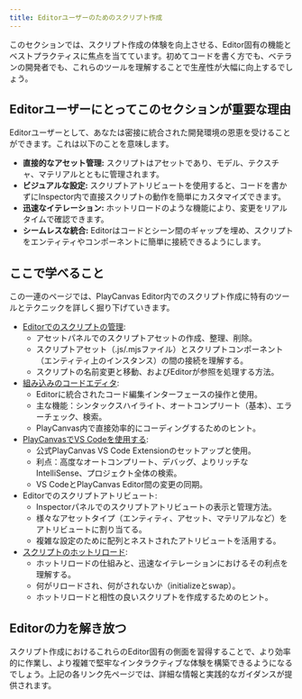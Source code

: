 ```yaml
---
title: Editorユーザーのためのスクリプト作成
---
```


このセクションでは、スクリプト作成の体験を向上させる、Editor固有の機能とベストプラクティスに焦点を当てています。初めてコードを書く方でも、ベテランの開発者でも、これらのツールを理解することで生産性が大幅に向上するでしょう。

## Editorユーザーにとってこのセクションが重要な理由

Editorユーザーとして、あなたは密接に統合された開発環境の恩恵を受けることができます。これは以下のことを意味します。

* **直接的なアセット管理:** スクリプトはアセットであり、モデル、テクスチャ、マテリアルとともに管理されます。
* **ビジュアルな設定:** スクリプトアトリビュートを使用すると、コードを書かずにInspector内で直接スクリプトの動作を簡単にカスタマイズできます。
* **迅速なイテレーション:** ホットリロードのような機能により、変更をリアルタイムで確認できます。
* **シームレスな統合:** Editorはコードとシーン間のギャップを埋め、スクリプトをエンティティやコンポーネントに簡単に接続できるようにします。

## ここで学べること

この一連のページでは、PlayCanvas Editor内でのスクリプト作成に特有のツールとテクニックを詳しく掘り下げていきます。

* [Editorでのスクリプトの管理](./managing-scripts.md):
  * アセットパネルでのスクリプトアセットの作成、整理、削除。
  * スクリプトアセット（.js/.mjsファイル）とスクリプトコンポーネント（エンティティ上のインスタンス）の間の接続を理解する。
  * スクリプトの名前変更と移動、およびEditorが参照を処理する方法。
* [組み込みのコードエディタ](./code-editor.md):
  * Editorに統合されたコード編集インターフェースの操作と使用。
  * 主な機能：シンタックスハイライト、オートコンプリート（基本）、エラーチェック、検索。
  * PlayCanvas内で直接効率的にコーディングするためのヒント。
* [PlayCanvasでVS Codeを使用する](./vscode-extension.md):
  * 公式PlayCanvas VS Code Extensionのセットアップと使用。
  * 利点：高度なオートコンプリート、デバッグ、よりリッチなIntelliSense、プロジェクト全体の検索。
  * VS CodeとPlayCanvas Editor間の変更の同期。
* Editorでのスクリプトアトリビュート:
  * Inspectorパネルでのスクリプトアトリビュートの表示と管理方法。
  * 様々なアセットタイプ（エンティティ、アセット、マテリアルなど）をアトリビュートに割り当てる。
  * 複雑な設定のために配列とネストされたアトリビュートを活用する。
* [スクリプトのホットリロード](./hot-reloading.md):
  * ホットリロードの仕組みと、迅速なイテレーションにおけるその利点を理解する。
  * 何がリロードされ、何がされないか（initializeとswap）。
  * ホットリロードと相性の良いスクリプトを作成するためのヒント。

## Editorの力を解き放つ

スクリプト作成におけるこれらのEditor固有の側面を習得することで、より効率的に作業し、より複雑で堅牢なインタラクティブな体験を構築できるようになるでしょう。上記の各リンク先ページでは、詳細な情報と実践的なガイダンスが提供されます。
